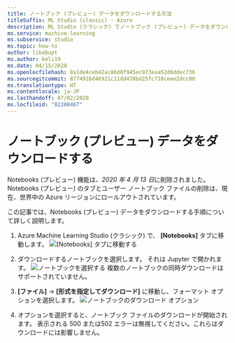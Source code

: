 ```yaml
---
title: ノートブック (プレビュー) データをダウンロードする方法
titleSuffix: ML Studio (classic) - Azure
description: ML Studio (クラシック) でノートブック (プレビュー) データをダウンロードする方法。
ms.service: machine-learning
ms.subservice: studio
ms.topic: how-to
author: likebupt
ms.author: keli19
ms.date: 04/15/2020
ms.openlocfilehash: 8a1de4ceb42ac86d8f945ec973eaa52d6ddec736
ms.sourcegitcommit: 877491bd46921c11dd478bd25fc718ceee2dcc08
ms.translationtype: HT
ms.contentlocale: ja-JP
ms.lasthandoff: 07/02/2020
ms.locfileid: "82208467"
---
```

# <a name="download-notebookspreview-data"></a>ノートブック (プレビュー) データをダウンロードする

Notebooks (プレビュー) 機能は、*2020 年 4 月 13 日*に削除されました。 Notebooks (プレビュー) のタブとユーザー ノートブック ファイルの削除は、現在、世界中の Azure リージョンにロールアウトされています。

この記事では、Notebooks (プレビュー) データをダウンロードする手順について詳しく説明します。

1. Azure Machine Learning Studio (クラシック) で、 **[Notebooks]** タブに移動します。
    ![[Notebooks] タブに移動する](./media/download-notebooks/notebooks-list.png)

1. ダウンロードするノートブックを選択します。 それは Jupyter で開かれます。
    ![ノートブックを選択する](./media/download-notebooks/select-notebook.png) 複数のノートブックの同時ダウンロードはサポートされていません。

1. **[ファイル]**  ->  **[形式を指定してダウンロード]** に移動し、フォーマット オプションを選択します。
    ![ノートブックのダウンロード オプション](./media/download-notebooks/download-options.PNG)

1. オプションを選択すると、ノートブック ファイルのダウンロードが開始されます。 表示される 500 または502 エラーは無視してください。これらはダウンロードには影響しません。

